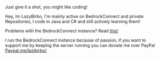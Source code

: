 Just give it a shot, you might like coding!


Hey, Im LazyBirbo, I'm mainly active on BedrockConnect and private Repositories, I code in Java and C# and still actively learning them!


Problems with the BedrockConnect instance? Read [this!](https://github.com/LazyBirb/LazyBirb/blob/master/bedrockconnect/README.MD)


I run the BedrockConnect instance because of passion, if you want to support me by keeping the server running you can donate me over PayPal [Paypal.me/lazibirbo/](https://paypal.me/lazibirbo)
